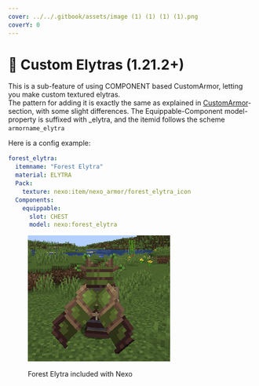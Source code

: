 ```yaml
---
cover: ../../.gitbook/assets/image (1) (1) (1) (1).png
coverY: 0
---
```


# 🪽 Custom Elytras (1.21.2+)

This is a sub-feature of using COMPONENT based CustomArmor, letting you make custom textured elytras.\
The pattern for adding it is exactly the same as explained in [CustomArmor](components.md)-section, with some slight differences. The Equippable-Component model-property is suffixed with \_elytra, and the itemid follows the scheme `armorname_elytra`&#x20;

Here is a config example:

```yaml
forest_elytra:
  itemname: "Forest Elytra"
  material: ELYTRA
  Pack:
    texture: nexo:item/nexo_armor/forest_elytra_icon
  Components:
    equippable:
      slot: CHEST
      model: nexo:forest_elytra
```

<figure><img src="../../.gitbook/assets/image (1) (1) (1) (1).png" alt=""><figcaption><p>Forest Elytra included with Nexo</p></figcaption></figure>

